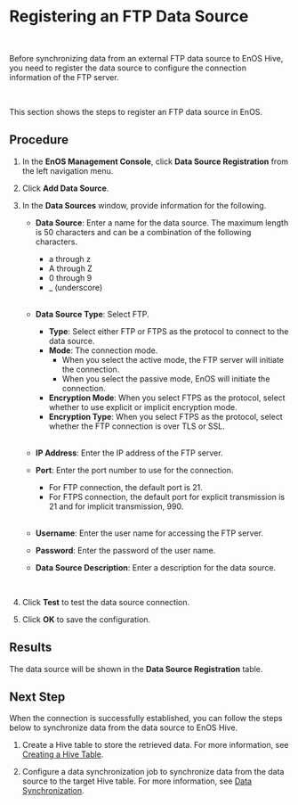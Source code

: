 # Registering an FTP Data Source

<br />

Before synchronizing data from an external FTP data source to EnOS Hive, you need to register the data source to configure the connection information of the FTP server.

<br />

This section shows the steps to register an FTP data source in EnOS.

## Procedure

1. In the **EnOS Management Console**, click **Data Source Registration** from the left navigation menu.

2. Click **Add Data Source**.

3. In the **Data Sources** window, provide information for the following.

   - **Data Source**: Enter a name for the data source. The maximum length is 50 characters and can be a combination of the following characters.
     - a through z
     - A through Z
     - 0 through 9
     - _ (underscore) 

     <br />

   - **Data Source Type**: Select FTP.
     - **Type**: Select either FTP or FTPS as the protocol to connect to the data source.   
     - **Mode**: The connection mode.
       - When you select the active mode, the FTP server will initiate the connection.
       - When you select the passive mode, EnOS will initiate the connection.
     - **Encryption Mode**: When you select FTPS as the protocol, select whether to use explicit or implicit encryption mode.
     - **Encryption Type**: When you select FTPS as the protocol, select whether the FTP connection is over TLS or SSL.

     <br />

   - **IP Address**: Enter the IP address of the FTP server.   
   - **Port**: Enter the port number to use for the connection.
     - For FTP connection, the default port is 21.
     - For FTPS connection, the default port for explicit transmission is 21 and for implicit transmission, 990.

     <br />

   - **Username**: Enter the user name for accessing the FTP server.
   - **Password**: Enter the password of the user name.
   - **Data Source Description**: Enter a description for the data source.

   <br />

4. Click **Test** to test the data source connection.

5. Click **OK** to save the configuration.

## Results

The data source will be shown in the **Data Source Registration** table.

## Next Step

When the connection is successfully established, you can follow the steps below to synchronize data from the data source to EnOS Hive.

1. Create a Hive table to store the retrieved data. For more information, see [Creating a Hive Table](/docs/data-asset/en/dev/howto/data_ide/data_explorer/creating_hivetable.html).

2. Configure a data synchronization job to synchronize data from the data source to the target Hive table. For more information, see [Data Synchronization](../data_integration/index).
